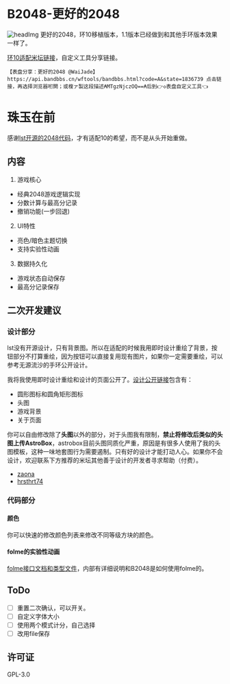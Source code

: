 # B2048-更好的2048
![headImg](https://cdn.jsdelivr.net/gh/CheongSzesuen/B2048_AstroBox_Release@refs/heads/main/head/head.png)
更好的2048，环10移植版本，1.1版本已经做到和其他手环版本效果一样了。

[环10适配米坛链接](https://www.bandbbs.cn/resources/3833/)，自定义工具分享链接。
```
【表盘分享：更好的2048 @WaiJade】https://api.bandbbs.cn/wftools/bandbbs.html?code=A&state=1836739 点击链接，再选择浏览器咑閞；或椱ァ製这段描述₳MTgzNjczOQ==₳后到👉◇表盘自定义工具👈
```

# 珠玉在前
感谢[lst开源的2048代码](https://github.com/leset0ng/B2048)，才有适配10的希望，而不是从头开始重做。

## 内容
1. 游戏核心
  - 经典2048游戏逻辑实现
  - 分数计算与最高分记录
  - 撤销功能(一步回退)
2. UI特性
  - 亮色/暗色主题切换
  - 支持实验性动画
3. 数据持久化
  - 游戏状态自动保存
  - 最高分记录保存

## 二次开发建议

### 设计部分

lst没有开源设计，只有背景图。所以在适配的时候我用即时设计重绘了背景，按钮部分不打算重绘，因为按钮可以直接复用现有图片，如果你一定需要重绘，可以参考无源流沙的手环公开设计。

我将我使用即时设计重绘和设计的页面公开了。[设计公开链接](https://js.design/f/6896a1be8675811d8c8c6fb1?p=r9Y24jEK59&mode=design)包含有：
- 圆形图标和圆角矩形图标
- 头图
- 游戏背景
- 关于页面

你可以自由修改除了**头图**以外的部分，对于头图我有限制，**禁止将修改后类似的头图上传AstroBox**，astrobox目前头图同质化严重，原因是有很多人使用了我的头图模板，这种一味地套图行为需要遏制。只有好的设计才能打动人心。如果你不会设计，欢迎联系下方推荐的米坛其他善于设计的开发者寻求帮助（付费）。
- [zaona](https://www.bandbbs.cn/members/157218/)
- [hrsthrt74](https://www.bandbbs.cn/members/296762/)

### 代码部分

#### 颜色

你可以快速的修改颜色列表来修改不同等级方块的颜色。


#### folme的实验性动画

<a href="docs/folme.md">folme接口文档和类型文件</a>，内部有详细说明和B2048是如何使用folme的。

## ToDo

- [ ] 重置二次确认，可以开关。
- [ ] 自定义字体大小
- [ ] 使用两个模式计分，自己选择
- [ ] 改用file保存

## 许可证
GPL-3.0
